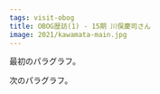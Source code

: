```yaml
---
tags: visit-obog
title: OBOG歴訪(1) - 15期 川俣慶司さん
image: 2021/kawamata-main.jpg
---
```


最初のパラグラフ。

次のパラグラフ。
